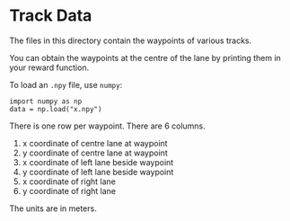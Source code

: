 # Track Data

The files in this directory contain the waypoints of various tracks.

You can obtain the waypoints at the centre of the lane by printing them in your reward function.

To load an `.npy` file, use `numpy`:

```
import numpy as np
data = np.load("x.npy")
```

There is one row per waypoint.
There are 6 columns.

1. x coordinate of centre lane at waypoint
2. y coordinate of centre lane at waypoint
3. x coordinate of left lane beside waypoint
4. y coordinate of left lane beside waypoint
5. x coordinate of right lane
6. y coordinate of right lane

The units are in meters.
